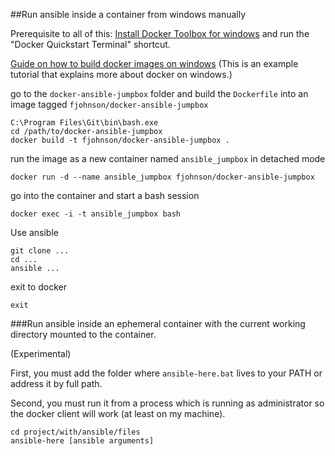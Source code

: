 ##Run ansible inside a container from windows manually

Prerequisite to all of this: [Install Docker Toolbox for windows](https://docs.docker.com/windows/) and run the "Docker Quickstart Terminal" shortcut.

[Guide on how to build docker images on windows](https://docs.docker.com/windows/step_four/) (This is an example tutorial that explains more about docker on windows.)

go to the `docker-ansible-jumpbox` folder and build the `Dockerfile` into an image tagged `fjohnson/docker-ansible-jumpbox`

```
C:\Program Files\Git\bin\bash.exe
cd /path/to/docker-ansible-jumpbox
docker build -t fjohnson/docker-ansible-jumpbox .
```

run the image as a new container named `ansible_jumpbox` in detached mode

```
docker run -d --name ansible_jumpbox fjohnson/docker-ansible-jumpbox
```

go into the container and start a bash session

```
docker exec -i -t ansible_jumpbox bash
```

Use ansible

```
git clone ...
cd ...
ansible ...
```

exit to docker

```
exit
```


###Run ansible inside an ephemeral container with the current working directory mounted to the container.

(Experimental)

First, you must add the folder where `ansible-here.bat` lives to your PATH or address it by full path.

Second, you must run it from a process which is running as administrator so the docker client will work (at least on my machine).

```
cd project/with/ansible/files
ansible-here [ansible arguments]
```
